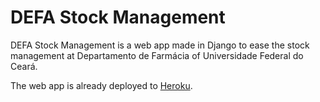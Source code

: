 # DEFA Stock Management

DEFA Stock Management is a web app made in Django to ease the stock management at Departamento de Farmácia of Universidade Federal do Ceará. 

The web app is already deployed to [Heroku](https://pharmastock.herokuapp.com/).